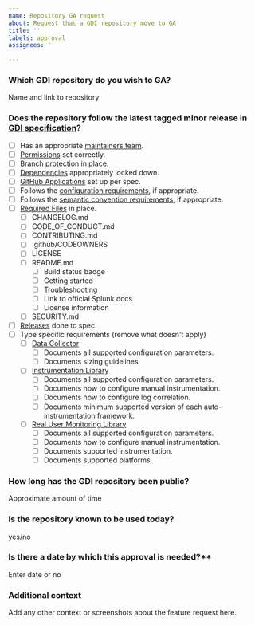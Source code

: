 ```yaml
---
name: Repository GA request
about: Request that a GDI repository move to GA
title: ''
labels: approval
assignees: ''

---
```


### Which GDI repository do you wish to GA?

Name and link to repository

### Does the repository follow the latest tagged minor release in [GDI specification](https://github.com/signalfx/gdi-specification/blob/v1.5.0/specification/repository.md)?

- [ ] Has an appropriate [maintainers team](https://github.com/signalfx/gdi-specification/blob/v1.5.0/specification/repository.md#teams).
- [ ] [Permissions](https://github.com/signalfx/gdi-specification/blob/v1.5.0/specification/repository.md#permissions)
      set correctly.
- [ ] [Branch protection](https://github.com/signalfx/gdi-specification/blob/v1.5.0/specification/repository.md#branch-protection)
      in place.
- [ ] [Dependencies](https://github.com/signalfx/gdi-specification/blob/v1.5.0/specification/repository.md#dependencies)
      appropriately locked down.
- [ ] [GitHub Applications](https://github.com/signalfx/gdi-specification/blob/v1.5.0/specification/repository.md#github-applications)
      set up per spec.
- [ ] Follows the [configuration requirements](https://github.com/signalfx/gdi-specification/blob/v1.5.0/specification/configuration.md),
      if appropriate.
- [ ] Follows the [semantic convention requirements](https://github.com/signalfx/gdi-specification/blob/v1.5.0/specification/semantic_conventions.md),
      if appropriate.
- [ ] [Required Files](https://github.com/signalfx/gdi-specification/blob/v1.5.0/specification/repository.md#required-files)
      in place.
  - [ ] CHANGELOG.md
  - [ ] CODE_OF_CONDUCT.md
  - [ ] CONTRIBUTING.md
  - [ ] .github/CODEOWNERS
  - [ ] LICENSE
  - [ ] README.md
    - [ ] Build status badge
    - [ ] Getting started
    - [ ] Troubleshooting
    - [ ] Link to official Splunk docs
    - [ ] License information
  - [ ] SECURITY.md
- [ ] [Releases](https://github.com/signalfx/gdi-specification/blob/v1.5.0/specification/repository.md#github-releases)
      done to spec.
- [ ] Type specific requirements (remove what doesn't apply)
  - [ ] [Data Collector](https://github.com/signalfx/gdi-specification/blob/v1.5.0/specification/repository.md#data-collector)
    - [ ] Documents all supported configuration parameters.
    - [ ] Documents sizing guidelines
  - [ ] [Instrumentation Library](https://github.com/signalfx/gdi-specification/blob/v1.5.0/specification/repository.md#instrumentation-libraries)
    - [ ] Documents all supported configuration parameters.
    - [ ] Documents how to configure manual instrumentation.
    - [ ] Documents how to configure log correlation.
    - [ ] Documents minimum supported version of each auto-instrumentation framework.
  - [ ] [Real User Monitoring Library](https://github.com/signalfx/gdi-specification/blob/v1.5.0/specification/repository.md#real-user-monitoring-libraries)
    - [ ] Documents all supported configuration parameters.
    - [ ] Documents how to configure manual instrumentation.
    - [ ] Documents supported instrumentation.
    - [ ] Documents supported platforms.

### How long has the GDI repository been public?

Approximate amount of time

### Is the repository known to be used today?

yes/no

### Is there a date by which this approval is needed?**

Enter date or no

### Additional context

Add any other context or screenshots about the feature request here.
